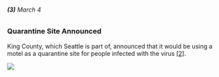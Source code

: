 ###### **(3)** March 4

### Quarantine Site Announced

King County, which Seattle is part of, announced that it would be using a motel as a quarantine site for people infected with the virus [[2]](https://www.seattlepi.com/coronavirus/article/washington-state-coronavirus-outbreak-timeline-15188450.php). 

![](https://images.unsplash.com/photo-1547593456-de8d74b25d75?ixlib=rb-1.2.1&ixid=eyJhcHBfaWQiOjEyMDd9&auto=format&fit=crop&w=962&q=80)